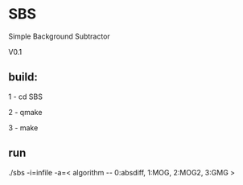 # SBS
Simple Background Subtractor

V0.1

## build:
1 - cd SBS

2 - qmake

3 - make

## run 
./sbs -i=infile -a=< algorithm -- 0:absdiff, 1:MOG, 2:MOG2, 3:GMG > 
